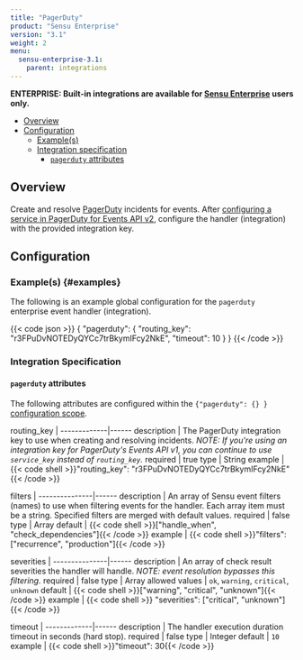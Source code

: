 ```yaml
---
title: "PagerDuty"
product: "Sensu Enterprise"
version: "3.1"
weight: 2
menu:
  sensu-enterprise-3.1:
    parent: integrations
---
```

**ENTERPRISE: Built-in integrations are available for [Sensu Enterprise][1]
users only.**

- [Overview](#overview)
- [Configuration](#configuration)
  - [Example(s)](#examples)
  - [Integration specification](#integration-specification)
    - [`pagerduty` attributes](#pagerduty-attributes)

## Overview

Create and resolve [PagerDuty][2] incidents for events. After [configuring a
service in PagerDuty for Events API v2][3], configure the handler (integration) with the provided
integration key.

## Configuration

### Example(s) {#examples}

The following is an example global configuration for the `pagerduty` enterprise
event handler (integration).

{{< code json >}}
{
  "pagerduty": {
    "routing_key": "r3FPuDvNOTEDyQYCc7trBkymIFcy2NkE",
    "timeout": 10
  }
}
{{< /code >}}

### Integration Specification

#### `pagerduty` attributes

The following attributes are configured within the `{"pagerduty": {} }`
[configuration scope][4].

routing_key  | 
-------------|------
description  | The PagerDuty integration key to use when creating and resolving incidents. _NOTE: If you're using an integration key for PagerDuty's Events API v1, you can continue to use `service_key` instead of `routing_key`._
required     | true
type         | String
example      | {{< code shell >}}"routing_key": "r3FPuDvNOTEDyQYCc7trBkymIFcy2NkE"{{< /code >}}

filters        | 
---------------|------
description    | An array of Sensu event filters (names) to use when filtering events for the handler. Each array item must be a string. Specified filters are merged with default values.
required       | false
type           | Array
default        | {{< code shell >}}["handle_when", "check_dependencies"]{{< /code >}}
example        | {{< code shell >}}"filters": ["recurrence", "production"]{{< /code >}}

severities     | 
---------------|------
description    | An array of check result severities the handler will handle. _NOTE: event resolution bypasses this filtering._
required       | false
type           | Array
allowed values | `ok`, `warning`, `critical`, `unknown`
default        | {{< code shell >}}["warning", "critical", "unknown"]{{< /code >}}
example        | {{< code shell >}} "severities": ["critical", "unknown"]{{< /code >}}

timeout      | 
-------------|------
description  | The handler execution duration timeout in seconds (hard stop).
required     | false
type         | Integer
default      | `10`
example      | {{< code shell >}}"timeout": 30{{< /code >}}

[?]:  #
[1]:  https://support.pagerduty.com/hc/en-us/articles/202830340-Creating-a-Generic-API-Service
[2]:  https://www.pagerduty.com?ref=sensu-enterprise
[3]:  https://support.pagerduty.com/hc/en-us/articles/202830340-Creating-a-Generic-API-Service?ref=sensu-enterprise
[4]:  /sensu-core/1.2/reference/configuration#configuration-scopes
